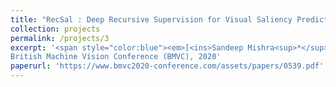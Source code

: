 ```yaml
---
title: "RecSal : Deep Recursive Supervision for Visual Saliency Prediction"
collection: projects
permalink: /projects/3
excerpt: '<span style="color:blue"><em>[<ins>Sandeep Mishra<sup>*</sup></ins>](https://sandeep-sm.github.io/)</em> and <span style="color:blue"><em>[Oindrila Saha<sup>*</sup>](https://oindrilasaha.github.io/)</em> <br>
British Machine Vision Conference (BMVC), 2020'
paperurl: 'https://www.bmvc2020-conference.com/assets/papers/0539.pdf'
---
```

